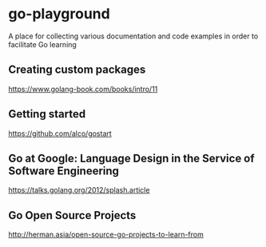 # go-playground

A place for collecting various documentation and code examples in order to facilitate Go learning

## Creating custom packages
https://www.golang-book.com/books/intro/11

## Getting started
https://github.com/alco/gostart

## Go at Google: Language Design in the Service of Software Engineering
https://talks.golang.org/2012/splash.article

## Go Open Source Projects
http://herman.asia/open-source-go-projects-to-learn-from
